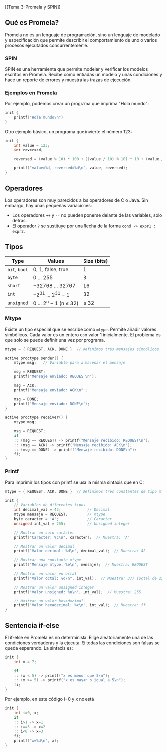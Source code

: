 [[Tema 3-Promela y SPIN]]

## Qué es Promela?
Promela no es un lenguaje de programación, sino un lenguaje de modelado y especificación que permite describir el comportamiento de uno o varios procesos ejecutados concurrentemente.

### SPIN
SPIN es una herramienta que permite modelar y verificar los modelos escritos en Promela. Recibe como entradas un modelo y unas condiciones y hace un reporte de errores y muestra las trazas de ejecución.

### Ejemplos en Promela
Por ejemplo, podemos crear un programa que imprima "Hola mundo":

```c
init {
    printf("Hola mundo\n")
}
```

Otro ejemplo básico, un programa que invierte el número 123:

```c
init {
    int value = 123;
    int reversed;
    
    reversed = (value % 10) * 100 + ((value / 10) % 10) * 10 + (value / 100);

    printf("value=%d, reversed=%d\n", value, reversed);
}
```

## Operadores
Los operadores son muy parecidos a los operadores de C o Java. Sin embargo, hay unas pequeñas variaciones:
+ Los operadores `++` y `--` no pueden ponerse delante de las variables, solo detrás.
+ El operador `?` se sustituye por una flecha de la forma `cond -> expr1 : expr2`.

## Tipos

| Type          | Values                                 | Size (bits) |
| ------------- | -------------------------------------- | ----------- |
| `bit`, `bool` | 0, 1, false, true                      | 1           |
| `byte`        | 0 ... 255                              | 8           |
| `short`       | −32768 ... 32767                       | 16          |
| `int`         | −2<sup>31</sup> ... 2<sup>31</sup> − 1 | 32          |
| `unsigned`    | 0 ... 2<sup>n</sup> − 1 (n ≤ 32)       | ≤ 32        |

### Mtype
Existe un tipo especial que se escribe como `mtype`. Permite añadir valores simbólicos. Cada valor es un entero con valor 1 inicialmente. El problema es que solo se puede definir una vez por programa.

```c
mtype = { REQUEST, ACK, DONE }  // Definimos tres mensajes simbólicos

active proctype sender() {
    mtype msg;   // Variable para almacenar el mensaje

    msg = REQUEST;
    printf("Mensaje enviado: REQUEST\n");

    msg = ACK;
    printf("Mensaje enviado: ACK\n");

    msg = DONE;
    printf("Mensaje enviado: DONE\n");
}

active proctype receiver() {
    mtype msg;

    msg = REQUEST;
    if
    :: (msg == REQUEST) -> printf("Mensaje recibido: REQUEST\n");
    :: (msg == ACK) -> printf("Mensaje recibido: ACK\n");
    :: (msg == DONE) -> printf("Mensaje recibido: DONE\n");
    fi;
}
```

### Printf
Para imprimir los tipos con printf se usa la misma sintaxis que en C:

```c
mtype = { REQUEST, ACK, DONE }  // Definimos tres constantes de tipo mtype

init {
    // Variables de diferentes tipos
    int decimal_val = 42;            // Decimal
    mtype mensaje = REQUEST;         // mtype
    byte caracter = 'A';             // Caracter
    unsigned int_val = 255;          // Unsigned integer

    // Mostrar un solo carácter
    printf("Caracter: %c\n", caracter);  // Muestra: 'A'

    // Mostrar un valor decimal
    printf("Valor decimal: %d\n", decimal_val);  // Muestra: 42

    // Mostrar una constante mtype
    printf("Mensaje mtype: %e\n", mensaje);  // Muestra: REQUEST

    // Mostrar un valor en octal
    printf("Valor octal: %o\n", int_val);  // Muestra: 377 (octal de 255)

    // Mostrar un valor unsigned integer
    printf("Valor unsigned: %u\n", int_val);  // Muestra: 255

    // Mostrar un valor hexadecimal
    printf("Valor hexadecimal: %x\n", int_val);  // Muestra: ff
}
```

## Sentencia if-else
El if-else en Promela es no determinista. Elige aleatoriamente una de las condiciones verdaderas y la ejecuta. Si todas las condiciones son falsas se queda esperando. La sintaxis es:

```c
init {
    int x = 7;

    if
    :: (x < 5) -> printf("x es menor que 5\n");
    :: (x >= 5) -> printf("x es mayor o igual a 5\n");
    fi;
}
```

Por ejemplo, en este código i=0 y x no está 

```c
init {
    int i=0, x; 
    if
    :: i>1 -> x=1
    :: i==5 -> x=2
    :: i<0 -> x=3
    fi;
    printf("x=%d\n", x);
}
```

